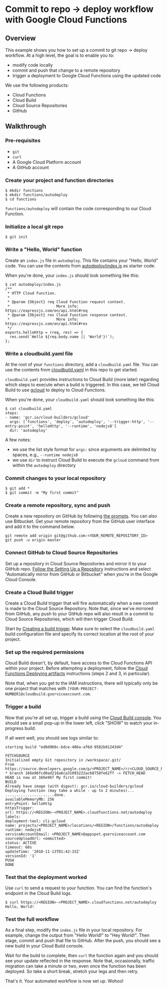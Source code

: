 # Commit to repo -> deploy workflow with Google Cloud Functions

## Overview

This example shows you how to set up a commit to git repo -> deploy workflow.
At a high level, the goal is to enable you to:
* modify code locally
* commit and push that change to a remote repository
* trigger a deployment to Google Cloud Functions using the updated code

We use the following products:
* Cloud Functions
* Cloud Build
* Cloud Source Repositories
* GitHub

## Walkthrough

### Pre-requisites
* `git`
* `curl`
* A Google Cloud Platform account
* A GitHub account

### Create your project and function directories

```console
$ mkdir functions
$ mkdir functions/autodeploy
$ cd functions
```

`functions/autodeploy` will contain the code corresponding to our Cloud Function.

### Initialize a local git repo

```console
$ git init
```

### Write a "Hello, World" function

Create an `index.js` file in `autodeploy`. This file contains your "Hello, World"
code. You can use the contents from [autodeploy/index.js](autodeploy/index.js)
as starter code.

When you're done, your `index.js` should look something like this:

```console
$ cat autodeploy/index.js
/**
 * HTTP Cloud Function.
 *
 * @param {Object} req Cloud Function request context.
 *                     More info: https://expressjs.com/en/api.html#req
 * @param {Object} res Cloud Function response context.
 *                     More info: https://expressjs.com/en/api.html#res
 */
exports.helloHttp = (req, res) => {
  res.send(`Hello ${req.body.name || 'World'}!`);
};
```

### Write a cloudbuild.yaml file

At the root of your `functions` directory, add a `cloudbuild.yaml` file. You
can use the contents from [cloudbuild.yaml](cloudbuild.yaml) in this repo to get
started.

`cloudbuild.yaml` provides instructions to Cloud Build (more later) regarding
which steps to execute when a build is triggered. In this case, we tell Cloud
Build to use [gcloud](https://cloud.google.com/sdk/gcloud/) to deploy to
Cloud Functions.

When you're done, your `cloudbuild.yaml` should look something like this:

```console
$ cat cloudbuild.yaml
steps:
- name: 'gcr.io/cloud-builders/gcloud'
  args: ['functions', 'deploy', 'autodeploy', '--trigger-http', '--entry-point', 'helloHttp', '--runtime', 'nodejs8']
  dir: 'autodeploy'
```

A few notes:

* we use the list style format for `args:` since arguments are delimited by
  spaces, e.g., `--runtime nodejs8`
* we use `dir` to instruct Cloud Build to execute the `gcloud` command from
  within the `autodeploy` directory


### Commit changes to your local repository

```console
$ git add *
$ git commit -m "My first commit"
```

### Create a remote repository, sync and push

Create a new repository on GitHub by following [the prompts](https://github.com/new).
You can also use Bitbucket. Get your remote repository from the GitHub user
interface and add it to the command below.

```console
git remote add origin git@github.com:<YOUR_REMOTE_REPOSITORY_ID>
git push -u origin master
```

### Connect GitHub to Cloud Source Repositories

Set up a repository in Cloud Source Repositories and mirror it to your GitHub
repo. [Follow the Setting Up a Repository](https://cloud.google.com/tools/cloud-repositories/docs/cloud-repositories-setup)
instructions and select "Automatically mirror from GitHub or Bitbucket" when
you're in the Google Cloud Console.

### Create a Cloud Build trigger

Create a Cloud Build trigger that will fire automatically when a new commit is
made to the Cloud Source Repository. Note that, since we've mirrored from GitHub,
any push to your GitHub repo will also result in a commit to Cloud Source
Repositories, which will then trigger Cloud Build.

Start by [Creating a build trigger](https://cloud.google.com/source-repositories/docs/integrating-with-cloud-build#creating_a_build_trigger).
Make sure to select the `cloudbuild.yaml` build configuration file and specify
its correct location at the root of your project.

### Set up the required permissions

Cloud Build doesn't, by default, have access to the Cloud Functions API within
your project. Before attempting a deployment, follow the
[Cloud Functions Deploying artifacts](https://cloud.google.com/cloud-build/docs/configuring-builds/build-test-deploy-artifacts#deploying_artifacts) instructions (steps 2 and 3, in particular).

Note that, when you get to the IAM instructions, there will typically only be
one project that matches with `[YOUR-PROJECT-NUMBER]@cloudbuild.gserviceaccount.com`.

### Trigger a build

Now that you're all set up, trigger a build using the [Cloud Build console](https://console.cloud.google.com/cloud-build/triggers).
You should see a small pop-up in the lower left, click "SHOW" to watch your
in-progress build.

If all went well, you should see logs similar to:

```console
starting build "ed8d960c-bdce-486a-af6d-9582b81243d4"

FETCHSOURCE
Initialized empty Git repository in /workspace/.git/
From https://source.developers.google.com/p/<PROJECT_NAME>/r/<CLOUD_SOURCE_REPOSITORY>
* branch 166e96fcd0ad216a6ca31093222ac68758fe62ff -> FETCH_HEAD
HEAD is now at 166e96f My first commit!
BUILD
Already have image (with digest): gcr.io/cloud-builders/gcloud
Deploying function (may take a while - up to 2 minutes)...
......................done.
availableMemoryMb: 256
entryPoint: helloHttp
httpsTrigger:
url: https://<REGION>-<PROJECT_NAME>.cloudfunctions.net/autodeploy
labels:
deployment-tool: cli-gcloud
name: projects/<PROJECT_NAME>/locations/<REGION>/functions/autodeploy
runtime: nodejs8
serviceAccountEmail: <PROJECT_NAME>@appspot.gserviceaccount.com
sourceUploadUrl: <ommitted>
status: ACTIVE
timeout: 60s
updateTime: '2018-11-13T01:42:15Z'
versionId: '1'
PUSH
DONE
```

### Test that the deployment worked

Use `curl` to send a request to your function. You can find the function's
endpoint in the Cloud Build logs.

```console
$ curl https://<REGION>-<PROJECT_NAME>.cloudfunctions.net/autodeploy
Hello, World!
```

### Test the full workflow

As a final step, modify the `index.js` file in your local repository. For
example, change the output from "Hello World!" to "Hey World!". Then stage,
commit and push that file to GitHub. After the push, you should see a new
build in your Cloud Build console.

Wait for the build to complete, then `curl` the function again and you should
see your update reflected in the response. Note that, occasionally, traffic
migration can take a minute or two, even once the function has been deployed.
So take a short break, stretch your legs and then retry.

That's it. Your automated workflow is now set up. Wohoo!
